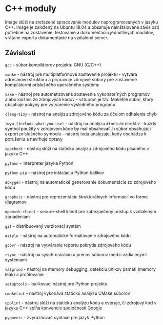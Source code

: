 # C++ moduly

Image slúži na zreťazené spracovanie modulov naprogramovaných v jazyku C++. Image je založený na Ubuntu 18.04 a obsahuje nainštalované závislosti potrebné na zostavenie, testovanie a dokumentáciu jednotlivých modulov, vrátane exportu dokumentácie na vzdialený server.

## Závislosti
`gcc` - súbor kompilátorov projektu GNU (C/C++)

`cmake` - nástroj pre multiplatformové zostavenie projektu - vytvára adresárovú štruktúru a pripravuje zdrojové súbory pre zostavenie kompilátormi príslušného operačného systému

`make` - nástroj pre automatizované zostavenie vykonateľných programov alebo knižníc zo zdrojových kódov - vstupom je tzv. Makefile súbor, ktorý obsahuje pokyny pre vytvorenie výsledného programu

`clang-tidy` - nástroj na analýzu zdrojového kódu za účelom odhalenia chýb

`iwyu (include-what-you-use)` - nástroj na analýzu `#include` direktív - každý symbol použitý v zdrojovom kóde by mal obsahovať .h súbor obsahujúci export príslušného symbolu - nástroj teda analyzuje, kedy dochádza k porušeniu a navrhuje opravy

`cppcheck` - nástroj slúži na statickú analýzu zdrojového kódu písaného v jazyku C++

`python` - interpreter jazyka Python

`python-pip` - nástroj pre inštaláciu Python balíkov

`doxygen` - nástroj na automatické generovanie dokumentácie zo zdrojového kódu

`graphviz` - nástroj pre reprezentáciu štrukturálnych informácií vo forme diagramov

`openssh-client` - secure-shell klient pre zabezpečený prístup k vzdialeným zariadeniam

`git` - distribuovaný verziovací systém

`astyle` - nástroj na automatické formátovanie zdrojového kódu

`gcovr` - nástroj na vytváranie reportu pokrytia zdrojového kódu

`rsync` - nástroj na syschronizáciu a prenos súborov medzi vzdialenými systémami

`valgrind` - nástroj na memory debugging, detekciu únikov pamäti (memory leak) a profilovanie

`setuptools` - balíkovací nástroj pre Python projekty

`cmakelint` - nástroj vykonáva statickú analýzu CMake súborov

`cpplint` - nástroj slúži na statickú analýzu kódu a overuje, či zdrojový kód v jazyku C++ spĺňa konvencie spoločnosti Google

`pygments` - zvýrazňovač syntaxe pre jazyk Python
